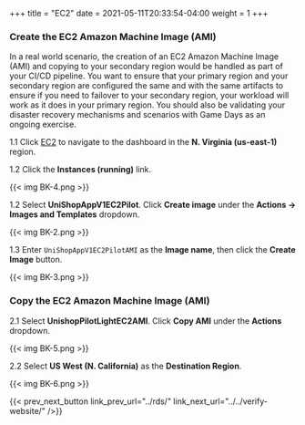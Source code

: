 +++
title = "EC2"
date =  2021-05-11T20:33:54-04:00
weight = 1
+++

### Create the EC2 Amazon Machine Image (AMI)

In a real world scenario, the creation of an EC2 Amazon Machine Image (AMI) and copying to your secondary region would be handled as part of your CI/CD pipeline. You want to ensure that your primary region and your secondary region are configured the same and with the same artifacts to ensure if you need to failover to your secondary region, your workload will work as it does in your primary region. You should also be validating your disaster recovery mechanisms and scenarios with Game Days as an ongoing exercise.

1.1 Click [EC2](https://us-east-1.console.aws.amazon.com/ec2/home?region=us-east-1#/) to navigate to the dashboard in the **N. Virginia (us-east-1)** region.

1.2 Click the **Instances (running)** link.

{{< img BK-4.png >}}

1.2 Select **UniShopAppV1EC2Pilot**.  Click **Create image** under the **Actions -> Images and Templates** dropdown.

{{< img BK-2.png >}}

1.3 Enter `UniShopAppV1EC2PilotAMI` as the **Image name**, then click the **Create Image** button.

{{< img BK-3.png >}}

### Copy the EC2 Amazon Machine Image (AMI)

2.1 Select **UnishopPilotLightEC2AMI**. Click **Copy AMI** under the **Actions** dropdown.

{{< img BK-5.png >}}

2.2 Select **US West (N. California)** as the **Destination Region**.

{{< img BK-6.png >}}

{{< prev_next_button link_prev_url="../rds/" link_next_url="../../verify-website/" />}}

